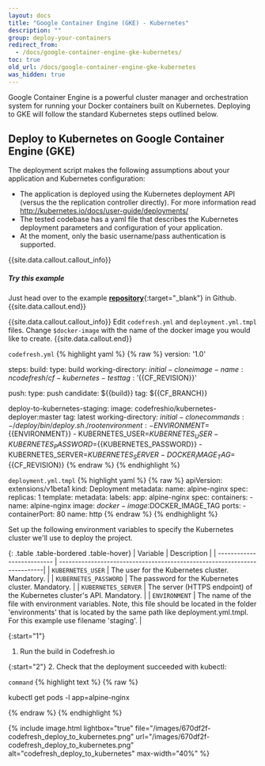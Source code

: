 ```yaml
---
layout: docs
title: "Google Container Engine (GKE) - Kubernetes"
description: ""
group: deploy-your-containers
redirect_from:
  - /docs/google-container-engine-gke-kubernetes/
toc: true
old_url: /docs/google-container-engine-gke-kubernetes
was_hidden: true
---
```

Google Container Engine is a powerful cluster manager and orchestration system for running your Docker containers built on Kubernetes. Deploying to GKE will follow the standard Kubernetes steps outlined below.
 
## Deploy to Kubernetes on Google Container Engine (GKE)
The deployment script makes the following assumptions about your application and Kubernetes configuration:

- The application is deployed using the Kubernetes deployment API (versus the the replication controller directly). For more information read http://kubernetes.io/docs/user-guide/deployments/
- The tested codebase has a yaml file that describes the Kubernetes deployment parameters and configuration of your application.
- At the moment, only the basic username/pass authentication is supported.

{{site.data.callout.callout_info}}
##### Try this example

Just head over to the example [__repository__](https://github.com/codefreshdemo/cf-deploy-kubernetes){:target="_blank"} in Github.
{{site.data.callout.end}}

{{site.data.callout.callout_info}}
Edit `codefresh.yml` and `deployment.yml.tmpl` files. Change `$docker-image` with the name of the docker image you would like to create.
{{site.data.callout.end}}

  `codefresh.yml`
{% highlight yaml %}
{% raw %}
version: '1.0'

steps:
  build:
    type: build
    working-directory: ${{initial-clone}}
    image-name: ncodefresh/cf-kubernetes-test
    tag: '${{CF_REVISION}}'

  push:
    type: push
    candidate: ${{build}}
    tag: ${{CF_BRANCH}}

  deploy-to-kubernetes-staging:
    image: codefreshio/kubernetes-deployer:master
    tag: latest
    working-directory: ${{initial-clone}}
    commands:
      - /deploy/bin/deploy.sh ./root
    environment:
      - ENVIRONMENT=${{ENVIRONMENT}}
      - KUBERNETES_USER=${{KUBERNETES_USER}}
      - KUBERNETES_PASSWORD=${{KUBERNETES_PASSWORD}}
      - KUBERNETES_SERVER=${{KUBERNETES_SERVER}}
      - DOCKER_IMAGE_TAG=${{CF_REVISION}}
{% endraw %}
{% endhighlight %}

  `deployment.yml.tmpl`
{% highlight yaml %}
{% raw %}
apiVersion: extensions/v1beta1
kind: Deployment
metadata:
  name: alpine-nginx
spec:
  replicas: 1
  template:
    metadata:
      labels:
        app: alpine-nginx
    spec:
      containers:
        - name: alpine-nginx
          image: $docker-image:$DOCKER_IMAGE_TAG
          ports:
            - containerPort: 80
              name: http
{% endraw %}
{% endhighlight %}

Set up the following environment variables to specify the Kubernetes cluster we'll use to deploy the project.

{: .table .table-bordered .table-hover}
| Variable                   | Description                                                              |
| -------------------------- | -------------------------------------------------------------------------|
| `KUBERNETES_USER`          | The user for the Kubernetes cluster. Mandatory.                          |
| `KUBERNETES_PASSWORD`      | The password for the Kubernetes cluster. Mandatory.                      |
| `KUBERNETES_SERVER`        | The server (HTTPS endpoint) of the Kubernetes cluster's API. Mandatory.  |
| `ENVIRONMENT`              | The name of the file with environment variables. Note, this file should be located in the folder 'environments' that is located by the same path like deployment.yml.tmpl. For this example use filename 'staging'.  |

{:start="1"}
1. Run the build in Codefresh.io

{:start="2"}
2. Check that the deployment succeeded with kubectl:

  `command`
{% highlight text %}
{% raw %}

kubectl get pods -l app=alpine-nginx

{% endraw %}
{% endhighlight %}

{% include image.html 
lightbox="true" 
file="/images/670df2f-codefresh_deploy_to_kubernetes.png" 
url="/images/670df2f-codefresh_deploy_to_kubernetes.png"
alt="codefresh_deploy_to_kubernetes"
max-width="40%" 
%}
